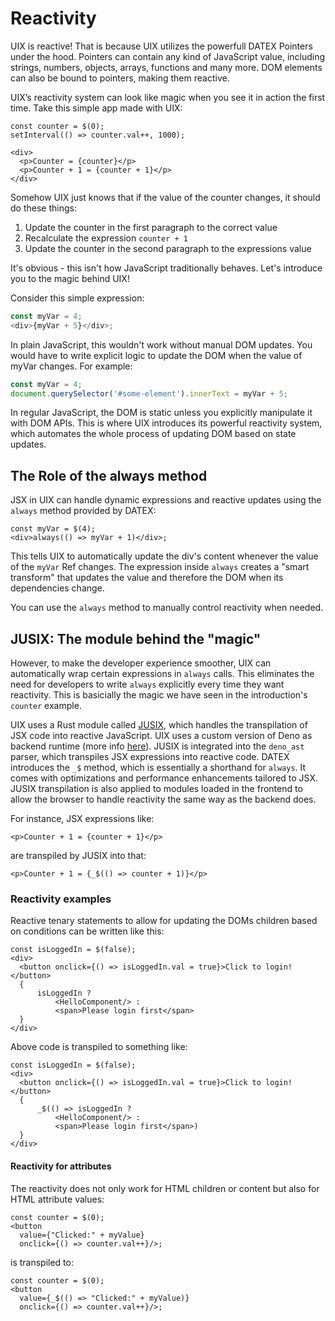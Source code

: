 # Reactivity

UIX is reactive! That is because UIX utilizes the powerfull DATEX Pointers under the hood. Pointers can contain any kind of JavaScript value, including strings, numbers, objects, arrays, functions and many more. DOM elements can also be bound to pointers, making them reactive. 

UIX’s reactivity system can look like magic when you see it in action the first time. Take this simple app made with UIX:

```tsx
const counter = $(0);
setInterval(() => counter.val++, 1000);

<div>
  <p>Counter = {counter}</p>
  <p>Counter + 1 = {counter + 1}</p>
</div>
```

Somehow UIX just knows that if the value of the counter changes, it should do these things:
1. Update the counter in the first paragraph to the correct value
2. Recalculate the expression `counter + 1`
3. Update the counter in the second paragraph to the expressions value


It's obvious - this isn't how JavaScript traditionally behaves. Let's introduce you to the magic behind UIX!

Consider this simple expression:
```js
const myVar = 4;
<div>{myVar + 5}</div>;
```
In plain JavaScript, this wouldn't work without manual DOM updates. You would have to write explicit logic to update the DOM when the value of myVar changes. For example:
```js
const myVar = 4;
document.querySelector('#some-element').innerText = myVar + 5;
```
In regular JavaScript, the DOM is static unless you explicitly manipulate it with DOM APIs. This is where UIX introduces its powerful reactivity system, which automates the whole process of updating DOM based on state updates.

## The Role of the always method
JSX in UIX can handle dynamic expressions and reactive updates using the `always` method provided by DATEX:
```tsx
const myVar = $(4);
<div>always(() => myVar + 1)</div>;
```
This tells UIX to automatically update the div's content whenever the value of the `myVar` Ref changes. The expression inside `always` creates a "smart transform" that updates the value and therefore the DOM when its dependencies change.

You can use the `always` method to manually control reactivity when needed.


## JUSIX: The module behind the "magic"
However, to make the developer experience smoother, UIX can automatically wrap certain expressions in `always` calls. This eliminates the need for developers to write `always` explicitly every time they want reactivity. This is basicially the magic we have seen in the introduction's `counter` example.

UIX uses a Rust module called [JUSIX](https://github.com/unyt-org/jusix), which handles the transpilation of JSX code into reactive JavaScript.
UIX uses a custom version of Deno as backend runtime (more info [here](https://github.com/unyt-org/deno)). JUSIX is integrated into the `deno_ast` parser, which transpiles JSX expressions into reactive code. DATEX introduces the `_$` method, which is essentially a shorthand for `always`. It comes with optimizations and performance enhancements tailored to JSX. JUSIX transpilation is also applied to modules loaded in the frontend to allow the browser to handle reactivity the same way as the backend does.

For instance, JSX expressions like:
```tsx
<p>Counter + 1 = {counter + 1}</p>
```

are transpiled by JUSIX into that:


```tsx
<p>Counter + 1 = {_$(() => counter + 1)}</p>
```

### Reactivity examples

Reactive tenary statements to allow for updating the DOMs children based on conditions can be written like this:
```tsx
const isLoggedIn = $(false);
<div>
  <button onclick={() => isLoggedIn.val = true}>Click to login!</button>
  {
      isLoggedIn ? 
          <HelloComponent/> : 
          <span>Please login first</span>
  }
</div>
```

Above code is transpiled to something like:

```tsx
const isLoggedIn = $(false);
<div>
  <button onclick={() => isLoggedIn.val = true}>Click to login!</button>
  {
      _$(() => isLoggedIn ? 
          <HelloComponent/> : 
          <span>Please login first</span>)
  }
</div>
```

#### Reactivity for attributes
The reactivity does not only work for HTML children or content but also for HTML attribute values:

```tsx
const counter = $(0);
<button
  value={"Clicked:" + myValue}
  onclick={() => counter.val++}/>;
```

is transpiled to:

```tsx
const counter = $(0);
<button
  value={_$(() => "Clicked:" + myValue)}
  onclick={() => counter.val++}/>;
```
